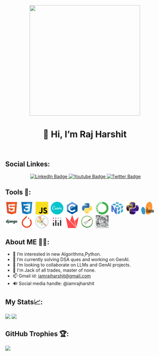 <div id="header" align="center">
   <img src="https://media.giphy.com/media/v1.Y2lkPTc5MGI3NjExNDM1OWIzNzNhNWE0MWJlMWI2NGJlZGVhNWRiM2I2ZmMwYTRlM2FhYiZjdD1z/gjrYDwbjnK8x36xZIO/giphy.gif" width="350" height="350/>
</div>
<div id="badges">
<p><h1><center>👋 Hi, I’m Raj Harshit </center></h1></p><br>
<h2 align="left"><b>Social Linkes:</b></h2>
   <p><center><img src="https://komarev.com/ghpvc/?username=iamrajharshit&style=flat-square&color=blue" alt=""/>
    <a href="https://www.linkedin.com/in/iamrajharshit/">
    <img src="https://img.shields.io/badge/LinkedIn-blue?style=for-the-badge&logo=linkedin&logoColor=white" alt="LinkedIn Badge"/>
  </a>
  <a href="https://youtube.com/@iamrajharshit">
    <img src="https://img.shields.io/badge/YouTube-red?style=for-the-badge&logo=youtube&logoColor=white" alt="Youtube Badge"/>
  </a>
  <a href="https://twitter.com/iamrajharshit">
    <img src="https://img.shields.io/badge/Twitter-blue?style=for-the-badge&logo=twitter&logoColor=white" alt="Twitter Badge"/>
      </a></center></p>
   </div>
   
   
## Tools 🧰:
<div>
   <img src="https://github.com/iamrajharshit/iamrajharshit/blob/main/icons/html5-original.svg" title="HTML5" alt="HTML5" width="40" height="40"/>&nbsp;
   <img src="https://github.com/iamrajharshit/iamrajharshit/blob/main/icons/css3-original.svg" title="CSS3" alt="CSS3" width="40" height="40"/>&nbsp;
   <img src="https://github.com/iamrajharshit/iamrajharshit/blob/main/icons/javascript.png" title="JavaScript" alt="JavaScript" width="40" height="40"/>&nbsp;
   <img src="https://github.com/iamrajharshit/iamrajharshit/blob/main/icons/canva-original.svg" title="Canva" alt="Canva" width="40" height="40"/>&nbsp; 
   <img src="https://github.com/iamrajharshit/iamrajharshit/blob/main/icons/c-original.svg" title="C" alt="C" width="40" height="40"/>&nbsp;
   <img src="https://github.com/iamrajharshit/iamrajharshit/blob/main/icons/python-original.svg" title="Python" alt="Python" width="40" height="40"/>&nbsp;
   <img src="https://github.com/iamrajharshit/iamrajharshit/blob/main/icons/anaconda-original.svg" title="Anaconda" alt="Anaconda" width="40" height="40"/>&nbsp;
   <img src="https://github.com/iamrajharshit/iamrajharshit/blob/main/icons/numpy-original.svg" title="NumPy" alt="NumPy" width="40" height="40"/>&nbsp;
   <img src="https://github.com/iamrajharshit/iamrajharshit/blob/main/icons/python_pandas_lines.png" title="Pandas" alt="Pandas" width="40" height="40"/>&nbsp;
   <img src="https://github.com/iamrajharshit/iamrajharshit/blob/main/icons/scikit-learn-logo-without-subtitle.svg" title="Sickit-learn" alt="Sickit-learn" width="40" height="40"/>&nbsp;
   <img src="https://github.com/iamrajharshit/iamrajharshit/blob/main/icons/django.webp" title="Django" alt="Django" width="40" height="40"/>&nbsp;
   <img src="https://github.com/iamrajharshit/iamrajharshit/blob/main/icons/pytorch-original.svg" title="Pytorch" alt="Pytorch" width="40" height="40"/>&nbsp;
   <img src="https://github.com/iamrajharshit/iamrajharshit/blob/main/icons/matplotlib.png" title="Matplotly" alt="Matplotly" width="40" height="40"/>&nbsp;
   <img src="https://github.com/iamrajharshit/iamrajharshit/blob/main/icons/icon-dash_plotly.png" title="Plotly" alt="Plotly" width="40" height="40"/>&nbsp;
   <img src="https://github.com/iamrajharshit/iamrajharshit/blob/main/icons/streamlit_red.svg" title="Streamlit" alt="Streamlit" width="40" height="40"/>&nbsp;
   <img src="https://github.com/iamrajharshit/iamrajharshit/blob/main/icons/scrapy-logo.png" title="Scrapy" alt="Scrapy" width="40" height="40"/>&nbsp;
   <img src="https://github.com/iamrajharshit/iamrajharshit/blob/main/icons/Beautifulsoup.jpg" title="Beautifulsoup" alt="Beautifulsoup" width="40" height="40"/>&nbsp;   
   
                                                                                                                                               
</div> 


## About ME 🤸‍♂️:                                                                                                   
- 👀 I’m interested in new Algorithms,Python.
- 🌱 I’m currently solving DSA ques and working on GenAI.  
- 💞️ I’m looking to collaborate on LLMs and GenAI projects.
- 🎃 I'm Jack of all trades, master of none.
- 📫 Gmail id: iamrajharshit@gmail.com
- 🔊 Social media handle: @iamrajharshit



## My Stats📈:
<div>
   <img src="http://github-readme-streak-stats.herokuapp.com?user=iamrajharshit&theme=dark&background=000000"/>
   <img src="https://github-readme-stats.vercel.app/api?username=iamrajharshit&theme=dark"/>
<!--    <img src="https://github-readme-stats.vercel.app/api/top-langs/?username=iamrajharshit&theme=dark&hide_border=false&include_all_commits=false&count_private=false&layout=compact"> -->
</div>

<!--
## 📊 LeetCode Statistics:

![Leetcode Statistics](https://stats.justsong.cn/api/leetcode/?username=iamrajharshit&theme=dark) 
![Leetcode Statistics](https://leetcard.jacoblin.cool/iamrajharshit?theme=dark&ext=heatmap)
-->

## GitHub Trophies 🏆:
![](https://github-profile-trophy.vercel.app/?username=iamrajharshit&theme=radical&no-frame=false&no-bg=true&margin-w=4)
<!---
Shortcut drafts
pandas icon: https://github.com/devicons/devicon/blob/master/icons/pandas/pandas-original.svg

-->
